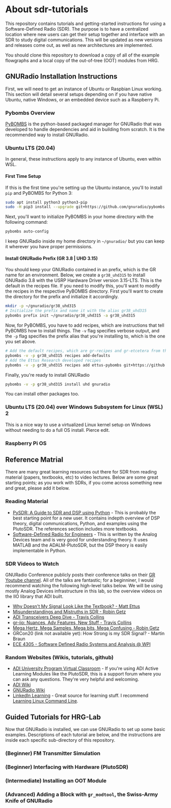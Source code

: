 # About sdr-tutorials

This repository contains tutorials and getting-started instructions for using a Software-Defined Radio (SDR). The purpose is to have a centralized location where new users can get their setup together and interface with an SDR to study digital communications. This will be updated as new versions and releases come out, as well as new architectures are implemented.

You should clone this repository to download a copy of all of the example flowgraphs and a local copy of the out-of-tree (OOT) modules from HRG.

## GNURadio Installation Instructions

First, we will need to get an instance of Ubuntu or Raspbian Linux working. This section will detail several setups depending on if you have native Ubuntu, native Windows, or an embedded device such as a Raspberry Pi.

### Pybombs Overview
[PyBOMBS](https://github.com/gnuradio/pybombs) is the python-based packaged manager for GNURadio that was developed to handle dependencies and aid in building from scratch. It is the recommended way to install GNURadio.

### Ubuntu LTS (20.04)
In general, these instructions apply to any instance of Ubuntu, even within WSL.

#### First Time Setup
If this is the first time you're setting up the Ubuntu instance, you'll to install `pip` and PyBOMBS for Python 3:

```bash
sudo apt install python3 python3-pip
sudo -H pip3 install --upgrade git+https://github.com/gnuradio/pybombs.git
```
Next, you'll want to initialize PyBOMBS in your home directory with the following command:

```bash
pybombs auto-config
```
I keep GNURadio inside my home directory in `~/gnuradio/` but you can keep it wherever you have proper permissions.

#### Install GNURadio Prefix (GR 3.8 | UHD 3.15)
You should keep your GNURadio contained in an prefix, which is the GR name for an environment. Below, we create a `gr38_uhd315` to install GNURadio 3.8 with the USRP Hardware Driver version 3.15-LTS. This is the default in the recipes file. If you need to modify this, you'll want to modify the recipes in the respective PyBOMBS directory. First you'll want to create the directory for the prefix and initialize it accordingly.

```bash
mkdir -p ~/gnuradio/gr38_uhd315
# Initialize the prefix and name it with the alias gr38_uhd315
pybombs prefix init ~/gnuradio/gr38_uhd315 -a gr38_uhd315
```
Now, for PyBOMBS, you have to add recipes, which are instructions that tell PyBOMBS how to install things. The `-v` flag specifies verbose output, and the `-p` flag specifies the prefix alias that you're installing to, which is the one you set above.

```bash
# Add the default recipes, which are gr-recipes and gr-etcetera from their GitHub repo
pybombs -v -p gr38_uhd315 recipes add-defaults
# Add the Ettus Research developed recipes
pybombs -v -p gr38_uhd315 recipes add ettus-pybombs git+https://github.com/EttusResearch/ettus-pybombs.git
```
Finally, you're ready to install GNURadio

```bash
pybombs -v -p gr38_uhd315 install uhd gnuradio
```

You can install other packages too.

### Ubuntu LTS (20.04) over Windows Subsystem for Linux (WSL) 2

This is a nice way to use a virtualized Linux kernel setup on Windows without needing to do a full OS install. Pierce edit.

### Raspberry Pi OS

## Reference Matrial 

There are many great learning resources out there for SDR from reading material (papers, textbooks, etc) to video lectures. Below are some great starting points; as you work with SDRs, if you come across something new and great, please add it below.

### Reading Material

* [PySDR: A Guide to SDR and DSP using Python](http://pysdr.org/index.html) - This is probably the best starting point for a new user. It contains indepth overview of DSP theory, digital communications, Python, and examples using the PlutoSDR. The references section includes more textbooks.
* [Software-Defined Radio for Engineers](https://www.analog.com/en/education/education-library/software-defined-radio-for-engineers.html) - This is written by the Analog Devices team and is very good for understanding theory. It uses MATLAB and the ADALM-PlutoSDR, but the DSP theory is easily implementable in Python.

### SDR Videos to Watch

GNURadio Conference publicly posts their conference talks on their [GR Youtube channel](https://www.youtube.com/channel/UCceoapZVEDCQ4s8y16M7Fng). All of the talks are fantastic; for a beginniner, I would recommend watching the following high-level talks below. We will be using mostly Analog Devices infrastructure in this lab, so the overview videos on the IIO library that ADI built.

* [Why Doesn't My Signal Look Like the Textbook? - Matt Ettus](https://www.youtube.com/watch?v=PNMOwhEHE6w)
* [Misunderstandings and Mistruths in SDR - Robin Getz](https://www.youtube.com/watch?v=lCPXqCxtjW4)
* [ADI Transceivers Deep Dive - Travis Collins](https://www.youtube.com/watch?v=VFqg6eN2ACE)
* [gr-iio: Nuances, Adv Features, New Stuff - Travis Collins](https://www.youtube.com/watch?v=tX8Tg9TBkPw)
* [Mega Hertz, Mega Samples, Mega bits, Mega Confusing - Robin Getz](https://www.youtube.com/watch?v=PNMOwhEHE6w)
* GRCon20 (link not available yet): How Strong is my SDR Signal? - Martin Braun
* [ECE 4305 - Software Defined Radio Systems and Analysis @ WPI](https://www.youtube.com/playlist?list=PLBfTSoOqoRnOTBTLahXBlxaDUNWdZ3FdS)

### Random Websites (Wikis, tutorials, github)

* [ADI University Program Virtual Classroom](https://ez.analog.com/adieducation/university-program) - If you're using ADI Active Learning Modules like the PlutoSDR, this is a support forum where you can ask any questions. They're very helpful and welcoming.
* [ADI Wiki](https://wiki.analog.com/)
* [GNURadio Wiki](https://wiki.gnuradio.org)
* [LinkedIn Learning](https://www.linkedin.com/learning/) - Great source for learning stuff. I recommend [Learning Linux Command Line](https://www.linkedin.com/learning/learning-linux-command-line-2/learning-linux-command-line?u=76811570).

## Guided Tutorials for HRG-Lab

Now that GNURadio is installed, we can use GNURadio to set up some basic examples. Descriptions of each tutorial are below, and the instructions are inside each specific sub-directory of this repository.

### (Beginner) FM Transmitter Simulation

### (Beginner) Interfacing with Hardware (PlutoSDR)

### (Intermediate) Installing an OOT Module

### (Advanced) Adding a Block with `gr_modtool`, the Swiss-Army Knife of GNURadio
